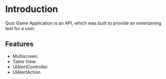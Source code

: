 # Introduction

Quiz Game Application is an API, which was built to provide an entertaining test for a user.

## Features

- Multiscreen.
- Table View.
- UIAlertController.
- UIAlertAction.
